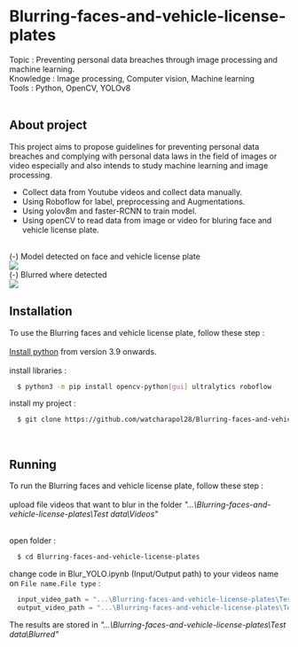 # Blurring-faces-and-vehicle-license-plates
Topic : Preventing personal data breaches through image processing and machine learning.
</br>
Knowledge : Image processing, Computer vision, Machine learning</br>
Tools : Python, OpenCV, YOLOv8</br></br>


## About project
This project aims to propose guidelines for preventing personal data breaches and complying with personal data laws in the field of images or video especially and also intends to study machine learning and image processing.</br>
- Collect data from Youtube videos and collect data manually.</br>
- Using Roboflow for label, preprocessing and Augmentations.</br>
- Using yolov8m and faster-RCNN to train model.</br>
- Using openCV to read data from image or video for bluring face and vehicle license plate.</br> </br> 

<a> (-) Model detected on face and vehicle license plate</a></br>
<img src = "Other/Detected_GIF.gif" />
</br>
<a> (-) Blurred where detected</a></br>
<img src = "Other/Blurred_GIF.gif" />
</br>


## Installation
To use the Blurring faces and vehicle license plate, follow these step :</br></br>
<a href = "https://www.python.org/downloads/">Install python</a> <a>from version 3.9 onwards.</a>
</br></br>
install libraries :
```bash
  $ python3 -m pip install opencv-python[gui] ultralytics roboflow
```

install my project :</br>
```bash
  $ git clone https://github.com/watcharapol28/Blurring-faces-and-vehicle-license-plates.git
```
</br>


## Running
To run the Blurring faces and vehicle license plate, follow these step :</br></br>
upload file videos that want to blur in the folder _"...\Blurring-faces-and-vehicle-license-plates\Test data\Videos\"_
</br></br>

open folder :
```bash
  $ cd Blurring-faces-and-vehicle-license-plates
```
change code in Blur_YOLO.ipynb (Input/Output path) to your videos name on `File name.File type` :

```py
  input_video_path = "...\Blurring-faces-and-vehicle-license-plates\Test data\Videos\[File name].[File type]"
  output_video_path = "...\Blurring-faces-and-vehicle-license-plates\Test data\Blurred\[File name].[File type]"
```


The results are stored in _"...\Blurring-faces-and-vehicle-license-plates\Test data\Blurred\"_</br>
</br></br>
